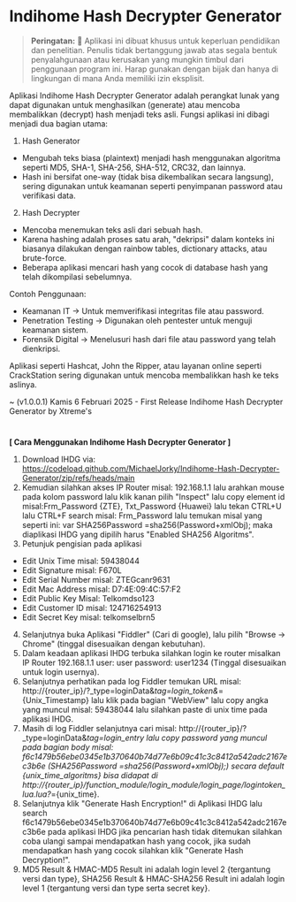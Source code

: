 # Indihome Hash Decrypter Generator

> **Peringatan:** :red_circle: Aplikasi ini dibuat khusus untuk keperluan pendidikan dan penelitian. Penulis tidak bertanggung jawab atas segala bentuk penyalahgunaan atau kerusakan yang mungkin timbul dari penggunaan program ini. Harap gunakan dengan bijak dan hanya di lingkungan di mana Anda memiliki izin eksplisit.

Aplikasi Indihome Hash Decrypter Generator adalah perangkat lunak yang dapat digunakan untuk menghasilkan (generate) atau mencoba membalikkan (decrypt) hash menjadi teks asli. Fungsi aplikasi ini dibagi menjadi dua bagian utama:

1. Hash Generator
- Mengubah teks biasa (plaintext) menjadi hash menggunakan algoritma seperti MD5, SHA-1, SHA-256, SHA-512, CRC32, dan lainnya.
- Hash ini bersifat one-way (tidak bisa dikembalikan secara langsung), sering digunakan untuk keamanan seperti penyimpanan password atau verifikasi data.

2. Hash Decrypter
- Mencoba menemukan teks asli dari sebuah hash.
- Karena hashing adalah proses satu arah, "dekripsi" dalam konteks ini biasanya dilakukan dengan rainbow tables, dictionary attacks, atau brute-force.
- Beberapa aplikasi mencari hash yang cocok di database hash yang telah dikompilasi sebelumnya.

Contoh Penggunaan:

- Keamanan IT → Untuk memverifikasi integritas file atau password.
- Penetration Testing → Digunakan oleh pentester untuk menguji keamanan sistem.
- Forensik Digital → Menelusuri hash dari file atau password yang telah dienkripsi.

Aplikasi seperti Hashcat, John the Ripper, atau layanan online seperti CrackStation sering digunakan untuk mencoba membalikkan hash ke teks aslinya.

~ (v1.0.0.1) Kamis 6 Februari 2025 - First Release Indihome Hash Decrypter Generator by Xtreme's

#
<b>[ Cara Menggunakan Indihome Hash Decrypter Generator ]</b>

1. Download IHDG via: https://codeload.github.com/MichaelJorky/Indihome-Hash-Decrypter-Generator/zip/refs/heads/main
2. Kemudian silahkan akses IP Router misal: 192.168.1.1 lalu arahkan mouse pada kolom password lalu klik kanan pilih "Inspect" lalu copy element id misal:Frm_Password {ZTE}, Txt_Password {Huawei} lalu tekan CTRL+U lalu CTRL+F search misal: Frm_Password lalu temukan misal yang seperti ini: var SHA256Password =sha256(Password+xmlObj); maka diaplikasi IHDG yang dipilih harus "Enabled SHA256 Algoritms".
3. Petunjuk pengisian pada aplikasi
- Edit Unix Time misal: 59438044
- Edit Signature misal: F670L
- Edit Serial Number misal: ZTEGcanr9631
- Edit Mac Address misal: D7:4E:09:4C:57:F2
- Edit Public Key Misal: Telkomdso123
- Edit Customer ID misal: 124716254913
- Edit Secret Key misal: telkomselbrn5
4. Selanjutnya buka Aplikasi "Fiddler" (Cari di google), lalu pilih "Browse → Chrome" (tinggal disesuaikan dengan kebutuhan).
5. Dalam keadaan aplikasi IHDG terbuka silahkan login ke router misalkan IP Router 192.168.1.1 user: user password: user1234 (Tinggal disesuaikan untuk login usernya).
6. Selanjutnya perhatikan pada log Fiddler temukan URL misal: http://{router_ip}/?_type=loginData&_tag=login_token&_={Unix_Timestamp} lalu klik pada bagian "WebView" lalu copy angka yang muncul misal: 59438044 lalu silahkan paste di unix time pada aplikasi IHDG.
7. Masih di log Fiddler selanjutnya cari misal: http://{router_ip}/?_type=loginData&_tag=login_entry lalu copy password yang muncul pada bagian body misal: f6c1479b56ebe0345e1b370640b74d77e6b09c41c3c8412a542adc2167ec3b6e (SHA256Password =sha256(Password+xmlObj);) secara default {unix_time_algoritms} bisa didapat di http://{router_ip}/function_module/login_module/login_page/logintoken_lua.lua?_={unix_time}.
8. Selanjutnya klik "Generate Hash Encryption!" di Aplikasi IHDG lalu search f6c1479b56ebe0345e1b370640b74d77e6b09c41c3c8412a542adc2167ec3b6e pada aplikasi IHDG jika pencarian hash tidak ditemukan silahkan coba ulangi sampai mendapatkan hash yang cocok, jika sudah mendapatkan hash yang cocok silahkan klik "Generate Hash Decryption!".
9. MD5 Result & HMAC-MD5 Result ini adalah login level 2 {tergantung versi dan type}, SHA256 Result & HMAC-SHA256 Result ini adalah login level 1 {tergantung versi dan type serta secret key}.
